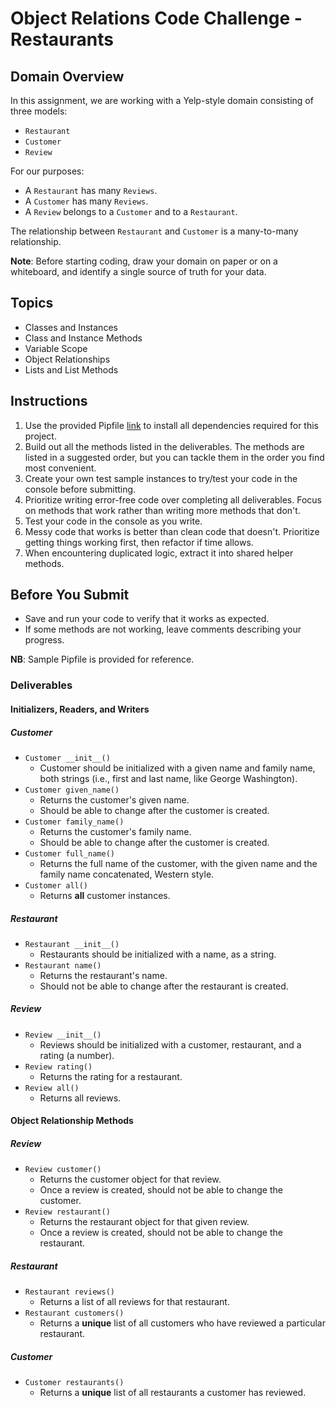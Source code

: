 # Object Relations Code Challenge - Restaurants

## Domain Overview
In this assignment, we are working with a Yelp-style domain consisting of three models:
- `Restaurant`
- `Customer`
- `Review`

For our purposes:
- A `Restaurant` has many `Reviews`.
- A `Customer` has many `Reviews`.
- A `Review` belongs to a `Customer` and to a `Restaurant`.

The relationship between `Restaurant` and `Customer` is a many-to-many relationship.

**Note**: Before starting coding, draw your domain on paper or on a whiteboard, and identify a single source of truth for your data.

## Topics
- Classes and Instances
- Class and Instance Methods
- Variable Scope
- Object Relationships
- Lists and List Methods

## Instructions
1. Use the provided Pipfile [link](#) to install all dependencies required for this project.
2. Build out all the methods listed in the deliverables. The methods are listed in a suggested order, but you can tackle them in the order you find most convenient.
3. Create your own test sample instances to try/test your code in the console before submitting.
4. Prioritize writing error-free code over completing all deliverables. Focus on methods that work rather than writing more methods that don't.
5. Test your code in the console as you write.
6. Messy code that works is better than clean code that doesn't. Prioritize getting things working first, then refactor if time allows.
7. When encountering duplicated logic, extract it into shared helper methods.

## Before You Submit
- Save and run your code to verify that it works as expected.
- If some methods are not working, leave comments describing your progress.

**NB**: Sample Pipfile is provided for reference.

### Deliverables

#### Initializers, Readers, and Writers

##### Customer
- `Customer __init__()`
  - Customer should be initialized with a given name and family name, both strings (i.e., first and last name, like George Washington).
- `Customer given_name()`
  - Returns the customer's given name.
  - Should be able to change after the customer is created.
- `Customer family_name()`
  - Returns the customer's family name.
  - Should be able to change after the customer is created.
- `Customer full_name()`
  - Returns the full name of the customer, with the given name and the family name concatenated, Western style.
- `Customer all()`
  - Returns **all** customer instances.

##### Restaurant
- `Restaurant __init__()`
  - Restaurants should be initialized with a name, as a string.
- `Restaurant name()`
  - Returns the restaurant's name.
  - Should not be able to change after the restaurant is created.

##### Review
- `Review __init__()`
  - Reviews should be initialized with a customer, restaurant, and a rating (a number).
- `Review rating()`
  - Returns the rating for a restaurant.
- `Review all()`
  - Returns all reviews.

#### Object Relationship Methods

##### Review
- `Review customer()`
  - Returns the customer object for that review.
  - Once a review is created, should not be able to change the customer.
- `Review restaurant()`
  - Returns the restaurant object for that given review.
  - Once a review is created, should not be able to change the restaurant.

##### Restaurant
- `Restaurant reviews()`
  - Returns a list of all reviews for that restaurant.
- `Restaurant customers()`
  - Returns a **unique** list of all customers who have reviewed a particular restaurant.

##### Customer
- `Customer restaurants()`
  - Returns a **unique** list of all restaurants a customer has reviewed.
